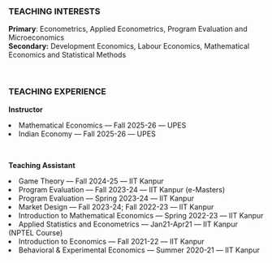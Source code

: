 ### TEACHING INTERESTS
**Primary**: Econometrics, Applied Econometrics, Program Evaluation and Microeconomics <br>
**Secondary:** Development Economics, Labour Economics, Mathematical Economics and Statistical Methods

&nbsp;&nbsp;&nbsp;&nbsp;

### TEACHING EXPERIENCE
**Instructor**
<li> Mathematical Economics &#8211;&#8211; Fall 2025-26 &#8211;&#8211; UPES</li>
<li> Indian Economy &#8211;&#8211; Fall 2025-26 &#8211;&#8211; UPES</li>

&nbsp;&nbsp;&nbsp;&nbsp;

**Teaching Assistant**
<li> Game Theory &#8211;&#8211;   Fall 2024-25 &#8211;&#8211; IIT Kanpur</li>
<li> Program Evaluation &#8211;&#8211;    Fall 2023-24 &#8211;&#8211; IIT Kanpur (e-Masters)</li>
<li>Program Evaluation &#8211;&#8211;  Spring 2023-24 &#8211;&#8211; IIT Kanpur </li>
<li>Market Design &#8211;&#8211; Fall 2023-24; Fall 2022-23 &#8211;&#8211; IIT Kanpur</li>
<li>Introduction to Mathematical Economics &#8211;&#8211; Spring 2022-23 &#8211;&#8211; IIT Kanpur </li>
<li> Applied Statistics and Econometrics  &#8211;&#8211;    Jan21-Apr21 &#8211;&#8211; IIT Kanpur (NPTEL Course)</li>
<li> Introduction to Economics &#8211;&#8211;    Fall 2021-22 &#8211;&#8211; IIT Kanpur</li>
 <li>Behavioral & Experimental Economics &#8211;&#8211; Summer 2020-21 &#8211;&#8211; IIT Kanpur</li>
<br>


